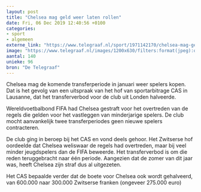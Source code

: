 ```yaml
---
layout: post
title: "Chelsea mag geld weer laten rollen"
date: Fri, 06 Dec 2019 12:40:56 +0100
categories: 
- sport 
- algemeen 
externe_link: "https://www.telegraaf.nl/sport/1971142170/chelsea-mag-geld-weer-laten-rollen"
image: "https://www.telegraaf.nl/images/1200x630/filters:format(jpeg):quality(80)/cdn-kiosk-api.telegraaf.nl/4401ae72-181d-11ea-942d-02d2fb1aa1d7.jpg"
aantal: 140
unieke: 96
bron: "De Telegraaf"
---
```


<p class="intro">Chelsea mag de komende transferperiode in januari weer spelers kopen. Dat is het gevolg van een uitspraak van het hof van sportarbitrage CAS in Lausanne, dat het transferverbod voor de club uit Londen halveerde.</p> <p>Wereldvoetbalbond FIFA had Chelsea gestraft voor het overtreden van de regels die gelden voor het vastleggen van minderjarige spelers. De club mocht aanvankelijk twee transferperiodes geen nieuwe spelers contracteren.</p><p>De club ging in beroep bij het CAS en vond deels gehoor. Het Zwitserse hof oordeelde dat Chelsea weliswaar de regels had overtreden, maar bij veel minder jeugdspelers dan de FIFA beweerde. Het transferverbod is om die reden teruggebracht naar één periode. Aangezien dat de zomer van dit jaar was, heeft Chelsea zijn straf dus al uitgezeten.</p><p>Het CAS bepaalde verder dat de boete voor Chelsea ook wordt gehalveerd, van 600.000 naar 300.000 Zwitserse franken (ongeveer 275.000 euro)</p>
